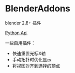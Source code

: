 # BlenderAddons
blender 2.8+ 插件

[Python Api](https://docs.blender.org/api/current/)

一些自用插件：

* 快速重置光标X轴
* 手动拓扑时优化显示
* 将视图对齐到选择的顶点
